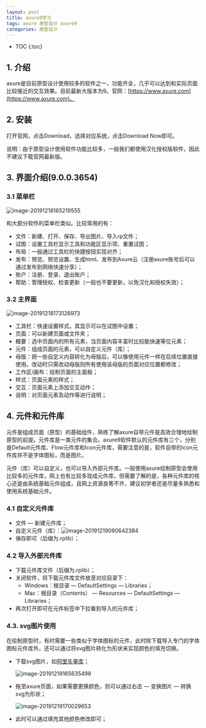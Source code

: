 ```yaml
---
layout: post
title: axure9学习
tags: axure 原型设计 axure9
categories: 原型设计
---
```


* TOC
{:toc}

## 1. 介绍

axure是目前原型设计使用较多的软件之一，功能齐全，几乎可以达到和实际页面比较接近的交互效果。目前最新大版本为9。官网：[https://www.axure.com](https://www.axure.com)。

## 2. 安装

打开官网，点击Download，选择对应系统，点击Download Now即可。

说明：由于原型设计使用软件功能比较多，一般我们都使用汉化授权版软件，因此不建议下载官网最新版。

## 3. 界面介绍(9.0.0.3654)

### 3.1 菜单栏

![image-20191218165219555](/Users/gp/Desktop/github_projects/AdoredU.github.io/_posts/assets/image-20191218165219555.png)

和大部分软件的菜单栏类似。比较常用的有：

- 文件：新建、打开、保存、导出图片、导入rp文件；
- 试图：设置工具栏显示工具和功能区显示项、重置试图；
- 布局：一般通过工具栏的快捷按钮实现对齐；
- 发布：预览、预览设置、生成html、发布到Axure云（注册axure账号后可以通过发布到网络快速分享）；
- 账户：注册、登录、退出账户；
- 帮助：管理授权、检查更新（一般也不要更新，以免汉化和授权失效）；

### 3.2 主界面

![image-20191218173126973](/Users/gp/Desktop/github_projects/AdoredU.github.io/_posts/assets/image-20191218173126973.png)

- 工具栏：快速设置样式，其显示可以在试图中设置；
- 页面：可以新建页面或文件夹；
- 概要：选中页面内的所有元素，当页面内容丰富时比较能快速等位元素；
- 元件：组成页面的元素，可以自定义元件（库）；
- 母版：把一些自定义内容转化为母版后，可以像使用元件一样在后续位置直接使用。改动时只需改动母版则所有使用该母版的页面对应位置都修改；
- 工作区/画布：绘制页面的主面板；
- 样式：页面元素的样式；
- 交互：页面元素上添加交互动作；
- 说明：对页面元素及动作等进行说明；

## 4. 元件和元件库

元件是组成页面（原型）的基础组件，熟练了解axure自带元件是高效合理地绘制原型的前提。元件库是一类元件的集合。axure9软件默认的元件库有三个，分别是Default元件库、Flow元件库和Icon元件库，需要注意的是，软件自带的Icon元件库并不是字体图标，而是图片。

元件（库）可以自定义，也可以导入外部元件库。一般使用axure绘制原型会使用比较多的元件库，网上也有比较多现成元件库，但需要了解的是，各种元件库的核心还是由系统基础元件组成，且网上资源良莠不齐，建议初学者还是尽量多熟悉和使用系统基础元件。

### 4.1 自定义元件库

- 文件 — 新建元件库；
- 自定义元件（库）：![image-20191219090642384](/Users/gp/Desktop/github_projects/AdoredU.github.io/_posts/assets/image-20191219090642384.png)
- 保存即可（后缀为.rplib）；

### 4.2 导入外部元件库

- 下载元件库文件（后缀为.rplib）；
- 关闭软件，将下载元件库文件放至对应目录下：
  - Windows：根目录 — DefaultSettings — Libraries；
  - Mac：根目录（Contents） — Resources — DefaultSettings — Libraries；
- 再次打开即可在元件标签中下拉看到导入的元件库；

### 4.3. svg图片使用

在绘制原型时，有时需要一些类似于字体图标的元件，此时除下载导入专门的字体图标元件库外，还可以通过将svg图片转化为形状来实现颜色的填充切换。

- 下载svg图片，如[阿里矢量库](https://www.iconfont.cn)；

  ![image-20191219165635498](/Users/gp/Desktop/github_projects/AdoredU.github.io/_posts/assets/image-20191219165635498.png)

- 拖至axure页面，如果需要更换颜色，则可以通过右击 — 变换图片 — 转换svg为形状；

  ![image-20191219170029653](/Users/gp/Desktop/github_projects/AdoredU.github.io/_posts/assets/image-20191219170029653.png)

- 此时可以通过填充其他颜色修改即可；